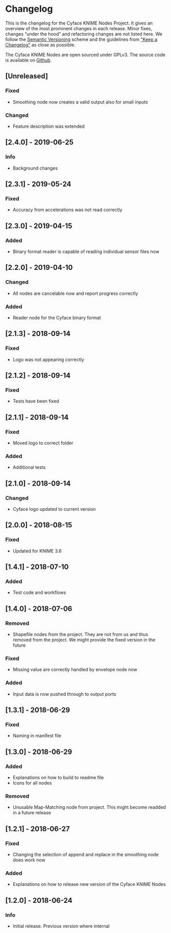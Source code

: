 # Changelog

This is the changelog for the Cyface KNIME Nodes Project.
It gives an overview of the most prominent changes in each release.
Minor fixes, changes “under the hood” and refactoring changes are not listed here.
We follow the [Semantic Versioning](https://semver.org/spec/v2.0.0.html) scheme and the guidelines from ["Keep a Changelog"](https://keepachangelog.com/en/1.0.0/) as close as possible.

The Cyface KNIME Nodes are open sourced under GPLv3.
The source code is available on [Github](https://github.com/cyface-de/knime-nodes).

## [Unreleased]
### Fixed
* Smoothing node now creates a valid output also for small inputs
### Changed
* Feature description was extended

## [2.4.0] - 2019-06-25
### Info
* Background changes

## [2.3.1] - 2019-05-24
### Fixed
* Accuracy from accelerations was not read correctly

## [2.3.0] - 2019-04-15
### Added
* Binary format reader is capable of reading individual sensor files now


## [2.2.0] - 2019-04-10
### Changed
* All nodes are cancelable now and report progress correctly

### Added
* Reader node for the Cyface binary format


## [2.1.3] - 2018-09-14
### Fixed
* Logo was not appearing correctly


## [2.1.2] - 2018-09-14
### Fixed
* Tests have been fixed


## [2.1.1] - 2018-09-14
### Fixed
* Moved logo to correct folder

### Added
* Additional tests

## [2.1.0] - 2018-09-14
### Changed
* Cyface logo updated to current version


## [2.0.0] - 2018-08-15
### Fixed
* Updated for KNIME 3.6

## [1.4.1] - 2018-07-10
### Added
* Test code and workflows


## [1.4.0] - 2018-07-06
### Removed
* Shapefile nodes from the project. They are not from us and thus removed from the project. We might provide the fixed version in the future

### Fixed
* Missing value are correctly handled by envelope node now

### Added
* Input data is now pushed through to output ports


## [1.3.1] - 2018-06-29
### Fixed
* Naming in manifest file


## [1.3.0] - 2018-06-29
### Added
* Explanations on how to build to readme file
* Icons for all nodes

### Removed
* Unusable Map-Matching node from project. This might become readded in a future release


## [1.2.1] - 2018-06-27
### Fixed
* Changing the selection of append and replace in the smoothing node does work now

### Added
* Explanations on how to release new version of the Cyface KNIME Nodes


## [1.2.0] - 2018-06-24
### Info
* Initial release. Previous version where internal
